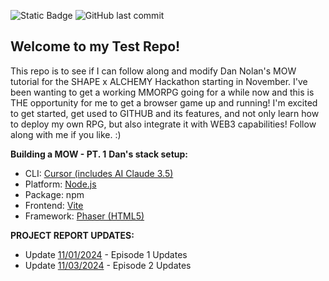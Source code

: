 ![Static Badge](https://img.shields.io/badge/On_Track-4c1?label=Project%20Status) 
![GitHub last commit](https://img.shields.io/github/last-commit/TalonDragon000/mow-episodes-TEST)

## Welcome to my Test Repo! 
This repo is to see if I can follow along and modify Dan Nolan's MOW tutorial for the SHAPE x ALCHEMY Hackathon starting in November. 
I've been wanting to get a working MMORPG going for a while now and this is THE opportunity for me to get a browser game up and running! 
I'm excited to get started, get used to GITHUB and its features, and not only learn how to deploy my own RPG, but also integrate it with WEB3 capabilities! 
Follow along with me if you like. :) 

**Building a MOW - PT. 1** 
__Dan's stack setup:__
- CLI: [Cursor (includes AI Claude 3.5)](https://www.cursor.com/) 
- Platform: [Node.js](https://nodejs.org/en)
- Package: npm
- Frontend: [Vite](https://vite.dev/) 
- Framework: [Phaser (HTML5)](https://phaser.io/) 

**PROJECT REPORT UPDATES:**
- Update [11/01/2024](https://github.com/users/TalonDragon000/projects/2/views/1?pane=info&statusUpdateId=60337) - Episode 1 Updates
- Update [11/03/2024](https://github.com/users/TalonDragon000/projects/2/views/1?pane=info&statusUpdateId=61510) - Episode 2 Updates
